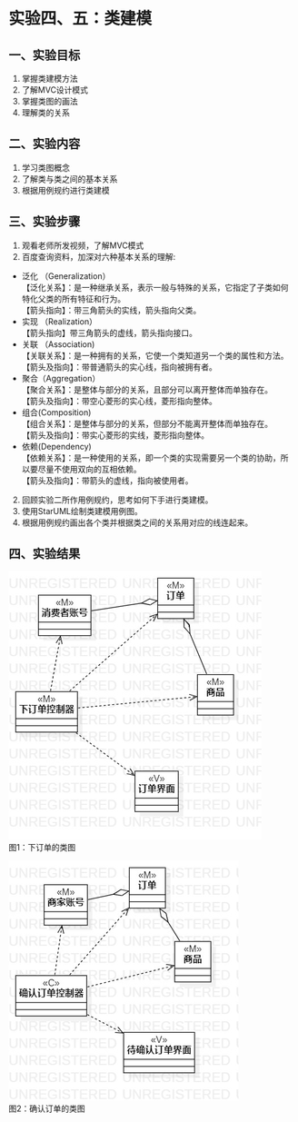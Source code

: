 # 实验四、五：类建模
## 一、实验目标

1. 掌握类建模方法
2. 了解MVC设计模式
3. 掌握类图的画法
4. 理解类的关系

## 二、实验内容

1. 学习类图概念
2. 了解类与类之间的基本关系
3. 根据用例规约进行类建模

## 三、实验步骤

1. 观看老师所发视频，了解MVC模式
2. 百度查询资料，加深对六种基本关系的理解:  
 - 泛化 （Generalization）   
  【泛化关系】：是一种继承关系，表示一般与特殊的关系，它指定了子类如何特化父类的所有特征和行为。    
  【箭头指向】：带三角箭头的实线，箭头指向父类。   
 - 实现 （Realization）    
  【箭头指向】带三角箭头的虚线，箭头指向接口。  
 - 关联 （Association)  
  【关联关系】：是一种拥有的关系，它使一个类知道另一个类的属性和方法。  
  【箭头及指向】：带普通箭头的实心线，指向被拥有者。  
 - 聚合（Aggregation）  
  【聚合关系】：是整体与部分的关系，且部分可以离开整体而单独存在。  
  【箭头及指向】：带空心菱形的实心线，菱形指向整体。  
 - 组合(Composition)  
  【组合关系】：是整体与部分的关系，但部分不能离开整体而单独存在。  
  【箭头及指向】：带实心菱形的实线，菱形指向整体。  
 - 依赖(Dependency)  
  【依赖关系】：是一种使用的关系，即一个类的实现需要另一个类的协助，所以要尽量不使用双向的互相依赖。  
  【箭头及指向】：带箭头的虚线，指向被使用者。  
2. 回顾实验二所作用例规约，思考如何下手进行类建模。  
3. 使用StarUML绘制类建模用例图。  
4. 根据用例规约画出各个类并根据类之间的关系用对应的线连起来。

## 四、实验结果

![下订单的类图](./Lab4_ClassDiagram1.jpg)  
图1：下订单的类图

![确认订单的类图](./Lab4_ClassDiagram2.jpg)  
图2：确认订单的类图
